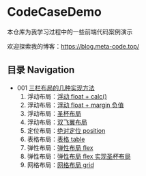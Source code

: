 # CodeCaseDemo

本仓库为我学习过程中的一些前端代码案例演示

欢迎探索我的博客：https://blog.meta-code.top/

## 目录 Navigation

- 001 [三栏布局的几种实现方法](https://blog.meta-code.top/2023/03/19/2023-52/)
  1. 浮动布局：[浮动 float + calc()](./001/1.html)
  2. 浮动布局：[浮动 float + margin 负值](./001/2.html)
  3. 浮动布局：[圣杯布局](./001/3.html)
  4. 浮动布局：[双飞翼布局](./001/4.html)
  5. 定位布局：[绝对定位 position](./001/5.html)
  6. 表格布局：[表格 table](./001/6.html)
  7. 弹性布局：[弹性布局 flex](./001/7.html)
  8. 弹性布局：[弹性布局 flex 实现圣杯布局](./001/8.html)
  9. 网格布局：[网格布局 grid](./001/9.html)

